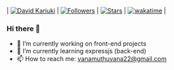 | [![David Kariuki](https://img.shields.io/badge/vanamuthuV-blue)](#) | [![Followers](https://img.shields.io/github/followers/vanamuthuV)](#) | [![Stars](https://img.shields.io/github/stars/vanamuthuV?label=Profile%20Stars&logo=Profile%20stars&logoColor=b)](#) | [![wakatime](https://wakatime.com/badge/user/b8ede415-6acf-4bd7-af13-5e3ea5742c8a.svg)](https://wakatime.com/@b8ede415-6acf-4bd7-af13-5e3ea5742c8a) |

### Hi there 👋

- 🔭 I’m currently working on front-end projects
- 🌱 I’m currently learning expressjs (back-end)
- 📫 How to reach me: vanamuthuvana22@gmail.com
